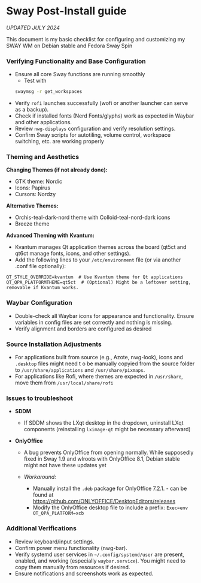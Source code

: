 # Sway Post-Install guide

*UPDATED JULY 2024*

This document is my basic checklist for configuring and customizing my SWAY WM on Debian stable and Fedora Sway Spin

### Verifying Functionality and Base Configuration

* Ensure all core Sway functions are running smoothly
	- Test with 
	```bash 
	swaymsg -r get_workspaces
* Verify `rofi` launches successfully (wofi or another launcher can serve as a backup).
* Check if installed fonts (Nerd Fonts/glyphs) work as expected in Waybar and other applications.
* Review `nwg-displays` configuration and verify resolution settings.
* Confirm Sway scripts for autotiling, volume control, workspace switching, etc. are working properly

### Theming and Aesthetics

**Changing Themes (if not already done):**

* GTK theme: Nordic
* Icons: Papirus
* Cursors: Nordzy

**Alternative Themes:**

* Orchis-teal-dark-nord theme with Colloid-teal-nord-dark icons
* Breeze theme

**Advanced Theming with Kvantum:**

* Kvantum manages Qt application themes across the board (qt5ct and qt6ct manage fonts, icons, and other settings).
* Add the following lines to your `/etc/environment` file (or via another .conf file optionally):

```
QT_STYLE_OVERRIDE=kvantum  # Use Kvantum theme for Qt applications
QT_QPA_PLATFORMTHEME=qt5ct  # (Optional) Might be a leftover setting, removable if Kvantum works.
```



### Waybar Configuration

* Double-check all Waybar icons for appearance and functionality. Ensure variables in config files are set correctly and nothing is missing.
* Verify alignment and borders are configured as desired

### Source Installation Adjustments

* For applications built from source (e.g., Azote, nwg-look), icons and `.desktop` files might need t o be manually copyied from the source folder to `/usr/share/applications` and `/usr/share/pixmaps`.
* For applications like Rofi, where themes are expected in `/usr/share`, move them from `/usr/local/share/rofi`

### Issues to troubleshoot
- __SDDM__
	- If SDDM shows the LXqt desktop in the dropdown, uninstall LXqt components (reinstalling `lximage-qt` might be necessary afterward)

- __OnlyOffice__

	- A bug prevents OnlyOffice from opening normally. While supposedly fixed in Sway 1.9 and wlroots with OnlyOffice 8.1, Debian stable might not have these updates yet

	- *Workaround:*

		- Manually install the `.deb` package for OnlyOffice 7.2.1. - can be found at https://github.com/ONLYOFFICE/DesktopEditors/releases
		- Modify the OnlyOffice desktop file to include a prefix: `Exec=env QT_QPA_PLATFORM=xcb`

### Additional Verifications


* Review keyboard/input settings.
* Confirm power menu functionality (nwg-bar).
* Verify systemd user services in `~/.config/systemd/user` are present, enabled, and working (especially `waybar.service`). You might need to copy them manually from resources if desired.
* Ensure notifications and screenshots work as expected.
